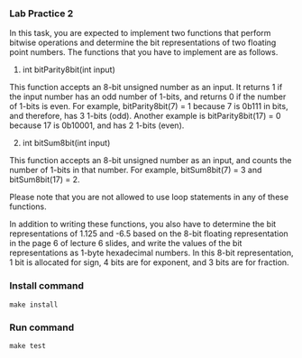 ### Lab Practice 2
In this task, you are expected to implement two functions that perform bitwise operations and 
determine the bit representations of two floating point numbers. The functions that you have to 
implement are as follows.

1. int bitParity8bit(int input)

This function accepts an 8-bit unsigned number as an input. It returns 1 if the input number has 
an odd number of 1-bits, and returns 0 if the number of 1-bits is even. For example, 
bitParity8bit(7) = 1 because 7 is 0b111 in bits, and therefore, has 3 1-bits (odd). Another example
is bitParity8bit(17) = 0 because 17 is 0b10001, and has 2 1-bits (even).

2. int bitSum8bit(int input)

This function accepts an 8-bit unsigned number as an input, and counts the number of 1-bits in 
that number. For example, bitSum8bit(7) = 3 and bitSum8bit(17) = 2.

Please note that you are not allowed to use loop statements in any of these functions. 

In addition to writing these functions, you also have to determine the bit representations of 
1.125 and -6.5 based on the 8-bit floating representation in the page 6 of lecture 6 slides, 
and write the values of the bit representations as 1-byte hexadecimal numbers. In this 8-bit 
representation, 1 bit is allocated for sign, 4 bits are for exponent, and 3 bits are for fraction.

### Install command
`make install`

### Run command
`make test`
